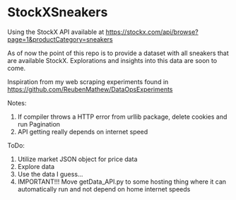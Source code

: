 # StockXSneakers

Using the StockX API available at https://stockx.com/api/browse?page=1&productCategory=sneakers

As of now the point of this repo is to provide a dataset with all sneakers that are available StockX.
Explorations and insights into this data are soon to come.

Inspiration from my web scraping experiments found in https://github.com/ReubenMathew/DataOpsExperiments

Notes:
1. If compiler throws a HTTP error from urllib package, delete cookies and run Pagination
2. API getting really depends on internet speed

ToDo:
1. Utilize market JSON object for price data
2. Explore data
3. Use the data I guess...
4. IMPORTANT!!! Move getData_API.py to some hosting thing where it can automatically run and not depend on home internet speeds
